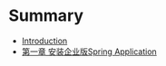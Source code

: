 # Summary

* [Introduction](README.md)
* [第一章 安装企业版Spring Application](安装企业版spring-application.md)

